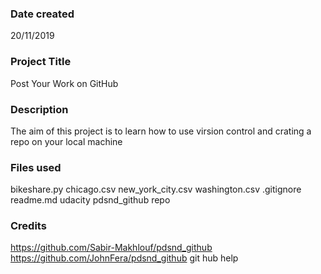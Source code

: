 ### Date created
20/11/2019
### Project Title
Post Your Work on GitHub
### Description
The aim of this project is to learn how to use virsion control and crating a repo on your local machine   
### Files used
bikeshare.py
chicago.csv
new_york_city.csv
washington.csv
.gitignore
readme.md udacity pdsnd_github repo
### Credits
https://github.com/Sabir-Makhlouf/pdsnd_github
https://github.com/JohnFera/pdsnd_github
git hub help
